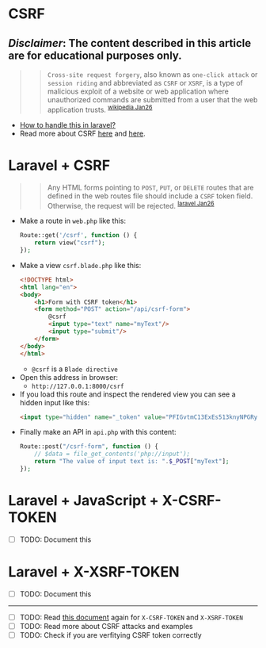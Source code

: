 # CSRF
***Disclaimer*: The content described in this article are for educational purposes only.**
---
>> `Cross-site request forgery`, also known as `one-click attack` or `session riding` and abbreviated as `CSRF` or `XSRF`, is a type of malicious exploit of a website or web application where unauthorized commands are submitted from a user that the web application trusts. <sup>[wikipedia Jan26](https://en.wikipedia.org/wiki/Cross-site_request_forgery)</sup> 
- [How to handle this in laravel?](https://laravel.com/docs/5.6/routing)
- Read more about CSRF [here](https://blog.pusher.com/csrf-laravel-verifycsrftoken/) and [here](https://owasp.org/www-community/attacks/csrf).
# Laravel + CSRF
>> Any HTML forms pointing to `POST`, `PUT`, or `DELETE` routes that are defined in the web routes file should include a `CSRF` token field. Otherwise, the request will be rejected. <sup>[laravel Jan26](https://laravel.com/docs/5.6/routing)</sup>   
- Make a route in `web.php` like this:
    ~~~php
    Route::get('/csrf', function () {
        return view("csrf");
    });
    ~~~
- Make a view `csrf.blade.php` like this:
    ~~~html
    <!DOCTYPE html>
    <html lang="en">
    <body>
        <h1>Form with CSRF token</h1>
        <form method="POST" action="/api/csrf-form">
            @csrf
            <input type="text" name="myText"/>
            <input type="submit"/>
        </form>
    </body>
    </html>
    ~~~
    - `@csrf` is a `Blade directive`
- Open this address in browser:
    - `http://127.0.0.1:8000/csrf`
- If you load this route and inspect the rendered view you can see a hidden input like this:
    ~~~html
    <input type="hidden" name="_token" value="PFIGvtmC13ExEs513knyNPGRyzz8Q3ACVhOVkEIQ">
    ~~~
- Finally make an API in `api.php` with this content:
    ~~~php
    Route::post("/csrf-form", function () {
        // $data = file_get_contents('php://input');
        return "The value of input text is: ".$_POST["myText"];
    });
    ~~~
# Laravel + JavaScript + X-CSRF-TOKEN
- [ ] TODO: Document this

# Laravel + X-XSRF-TOKEN
- [ ] TODO: Document this
___
- [ ] TODO: Read [this document](https://laravel.com/docs/5.6/csrf) again for `X-CSRF-TOKEN` and `X-XSRF-TOKEN`
- [ ] TODO: Read more about CSRF attacks and examples
- [ ] TODO: Check if you are verfitying CSRF token correctly
